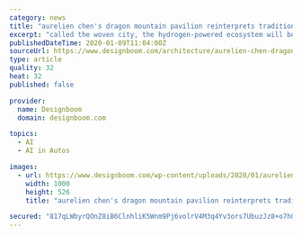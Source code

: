```yaml
---
category: news
title: "aurelien chen's dragon mountain pavilion reinterprets traditional chinese landscapes"
excerpt: "called the woven city, the hydrogen-powered ecosystem will be used to test and develop driverless vehicles, robotics, smart home technology and artificial intelligence. called the woven city, the hydrogen-powered ecosystem will be used to test and develop ..."
publishedDateTime: 2020-01-09T11:04:00Z
sourceUrl: https://www.designboom.com/architecture/aurelien-chen-dragon-mountain-pavilion-traditional-chinese-landscapes-01-09-2020/?player=video
type: article
quality: 32
heat: 32
published: false

provider:
  name: Designboom
  domain: designboom.com

topics:
  - AI
  - AI in Autos

images:
  - url: https://www.designboom.com/wp-content/uploads/2020/01/aurelien-chen-dragon-mountain-landmark-pavilion-shandong-china-designboom-Fb.jpg
    width: 1000
    height: 526
    title: "aurelien chen's dragon mountain pavilion reinterprets traditional chinese landscapes"

secured: "817qLWbyrQOnZ8iB6ClnhliK5Wnm9Pj6volrV4M3q4Yv3ors7UbuzJz8+o7hGTTyr/4FmIC7SwPp2CFdhmLMJ+OK0tn82UVctTzCU+f5l2K0n9t6uXD3ScFeNMDnDN4eiKcyV2QIxrtxuftMoWWFBxW4eBOe264bwE2E50xjEcNiUPEGYR0v0zc6G4vZQy6s6tc/F03b8ClwThmIsei1dbB8GLnEVGvm8U9cgMrZa1daauuH0f7Bwg4MEchnFNzFI7KM0zEpdXKWXX9ePnp42Q==;31lmmvaQh69320LDr69Yhg=="
---
```


